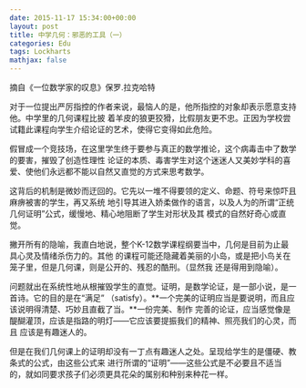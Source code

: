 ```yaml
---
date: 2015-11-17 15:34:00+00:00
layout: post
title: 中学几何：邪恶的工具（一）
categories: Edu
tags: Lockharts
mathjax: false
---
```


摘自《一位数学家的叹息》保罗.拉克哈特

对于一位提出严厉指控的作者来说，最恼人的是，他所指控的对象却表示愿意支持他。中学里的几何课程比披
着羊皮的狼更狡猾，比假朋友更不忠。正因为学校尝试籍此课程向学生介绍论证的艺术，使得它变得如此危险。

假冒成一个竞技场，在这里学生终于要参与真正的数学推论，这个病毒击中了数学的要害，摧毁了创造性理性
论证的本质、毒害学生对这个迷迷人又美妙学科的喜爱、使他们永远都不能以自然又直觉的方式来思考数学。

这背后的机制是微妙而迂回的。它先以一堆不得要领的定义、命题、符号来惊吓且麻痹被害的学生，再又系统
地引导其进入娇柔做作的语言，以及人为的所谓“正统几何证明”公式，缓慢地、精心地阻断了学生对形状及其
模式的自然好奇心或直觉。

撇开所有的隐喻，我直白地说，整个K-12数学课程纲要当中，几何是目前为止最具心灵及情绪杀伤力的。其他
的课程可能还隐藏着美丽的小岛，或是把小鸟关在笼子里，但是几何课，则是公开的、残忍的酷刑。（显然我
还是得用到隐喻）。

问题就出在系统性地从根摧毁学生的直觉。证明，是数学论证，是一部小说，是一首诗。它的目的是在“满足”
（satisfy）。**一个完美的证明应当是要说明，而且应该说明得清楚、巧妙且直截了当。**一份完美、制作
完善的论证，应当感觉像是醍醐灌顶，应该是指路的明灯——它应该要提振我们的精神、照亮我们的心灵，而且
应该是有趣迷人的。

但是在我们几何课上的证明却没有一丁点有趣迷人之处。呈现给学生的是僵硬、教条式的公式，由这些公式来
进行所谓的“证明”——这些公式是不必要且不适当的，就如同要求孩子们必须更具花朵的属别和种别来种花一样。

